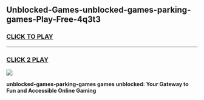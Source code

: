 
## Unblocked-Games-unblocked-games-parking-games-Play-Free-4q3t3
<h3>
<a href="https://premium76.site?title=unblocked-games-parking-games&ref=20A">CLICK TO PLAY</a></h3>
<hr>

<h3>
<a href="https://premium76.site?title=unblocked-games-parking-games&ref=20A">CLICK 2 PLAY</a>
  
</h3>

<a href="https://premium76.site?title=unblocked-games-parking-games&ref=20A"><img src="https://clearcache.store/games.png"></a>


**unblocked-games-parking-games games unblocked: Your Gateway to Fun and Accessible Online Gaming**
